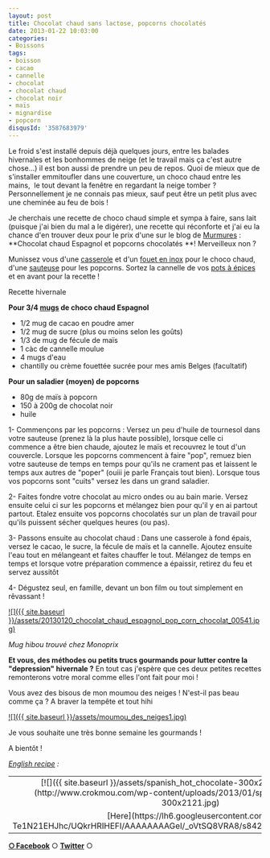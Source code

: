 ```yaml
---
layout: post
title: Chocolat chaud sans lactose, popcorns chocolatés
date: 2013-01-22 10:03:00
categories: 
- Boissons
tags: 
- boisson
- cacao
- cannelle
- chocolat
- chocolat chaud
- chocolat noir
- maïs
- mignardise
- popcorn
disqusId: '3587683979'
---
```


Le froid s'est installé depuis déjà quelques jours, entre les balades hivernales et les bonhommes de neige (et le travail mais ça c'est autre chose...) il est bon aussi de prendre un peu de repos. Quoi de mieux que de s'installer emmitoufler dans une couverture, un choco chaud entre les mains,  le tout devant la fenêtre en regardant la neige tomber ? Personnellement je ne connais pas mieux, sauf peut être un petit plus avec une cheminée au feu de bois !

Je cherchais une recette de choco chaud simple et sympa à faire, sans lait (puisque j'ai bien du mal a le digérer), une recette qui réconforte et j'ai eu la chance d'en trouver deux pour le prix d'une sur le blog de [Murmures](http://www.emiliemurmure.com/2012/12/chocolat-chaud-pop-corn-chocolate.html) : **Chocolat chaud Espagnol et popcorns chocolatés **! Merveilleux non ?

Munissez vous d'une [casserole](http://www.rueducommerce.fr/index/casserole%20fonte) et d'un [fouet en inox](http://www.rueducommerce.fr/index/ustensile%20Fouet%20inox) pour le choco chaud, d'une [sauteuse](http://www.rueducommerce.fr/index/sauteuse%20en%20pierre) pour les popcorns. Sortez la cannelle de vos [pots à épices](http://www.rueducommerce.fr/index/pot%20epice) et en avant pour la recette !



Recette hivernale

**Pour 3/4 [mugs](http://www.rueducommerce.fr/m/pl/malid:4769906) de choco chaud Espagnol**  
- 1/2 mug de cacao en poudre amer  
- 1/2 mug de sucre (plus ou moins selon les goûts)  
- 1/3 de mug de fécule de maïs  
- 1 càc de cannelle moulue  
- 4 mugs d'eau  
- chantilly ou crème fouettée sucrée pour mes amis Belges (facultatif)



**Pour un saladier (moyen) de popcorns**  
- 80g de maïs à popcorn  
- 150 à 200g de chocolat noir  
- huile



1- Commençons par les popcorns : Versez un peu d'huile de tournesol dans votre sauteuse (prenez là la plus haute possible), lorsque celle ci commence a être bien chaude, ajoutez le maïs et recouvrez le tout d'un couvercle. Lorsque les popcorns commencent à faire "pop", remuez bien votre sauteuse de temps en temps pour qu'ils ne crament pas et laissent le temps aux autres de "poper" (ouiii je parle Français tout bien). Lorsque tous vos popcorns sont "cuits" versez les dans un grand saladier.

2- Faites fondre votre chocolat au micro ondes ou au bain marie. Versez ensuite celui ci sur les popcorns et mélangez bien pour qu'il y en ai partout partout. Etalez ensuite vos popcorns chocolatés sur un plan de travail pour qu'ils puissent sécher quelques heures (ou pas).

3- Passons ensuite au chocolat chaud : Dans une casserole à fond épais, versez le cacao, le sucre, la fécule de maïs et la cannelle. Ajoutez ensuite l'eau tout en mélangeant et faites chauffer le tout. Mélangez de temps en temps et lorsque votre préparation commence a épaissir, retirez du feu et servez aussitôt

4- Dégustez seul, en famille, devant un bon film ou tout simplement en rêvassant !



[![]({{ site.baseurl }}/assets/20130120_chocolat_chaud_espagnol_pop_corn_chocolat_00541.jpg)](http://www.crokmou.com/wp-content/uploads/2013/01/20130120_chocolat_chaud_espagnol_pop_corn_chocolat_00541.jpg)

_Mug hibou trouvé chez Monoprix_

**Et vous, des méthodes ou petits trucs gourmands pour lutter contre la "depression" hivernale ?** En tout cas j'espère que ces deux petites recettes remonterons votre moral comme elles l'ont fait pour moi !

Vous avez des bisous de mon moumou des neiges ! N'est-il pas beau comme ça ? A braver la tempête et tout hihi

[![]({{ site.baseurl }}/assets/moumou_des_neiges1.jpg)](http://www.crokmou.com/wp-content/uploads/2013/01/moumou_des_neiges1.jpg)



Je vous souhaite une très bonne semaine les gourmands !

A bientôt !

_[English recipe](https://lh6.googleusercontent.com/-Te1N21EHJhc/UQkrHRIHEFI/AAAAAAAAGeI/_oVtSQ8VRA8/s842/spanish_hot_chocolate.jpg) :_

<table style="margin-left: auto; margin-right: auto; text-align: center;" cellspacing="0" cellpadding="0" align="center">

<tbody>

<tr>

<td style="text-align: center;">[![]({{ site.baseurl }}/assets/spanish_hot_chocolate-300x2121-300x212.jpg)](http://www.crokmou.com/wp-content/uploads/2013/01/spanish_hot_chocolate-300x2121.jpg)</td>

</tr>

<tr>

<td style="text-align: center;">[Here](https://lh6.googleusercontent.com/-Te1N21EHJhc/UQkrHRIHEFI/AAAAAAAAGeI/_oVtSQ8VRA8/s842/spanish_hot_chocolate.jpg)</td>

</tr>

</tbody>

</table>

[**○<span style="font-size: xx-small; margin: 0px; outline: 0px; padding: 0px;"><span style="font-family: Arial, Helvetica, sans-serif; margin: 0px; outline: 0px; padding: 0px;"> </span></span>Facebook**](https://www.facebook.com/pages/CroKMou/148093255259077) ○ [**Twitter**](https://twitter.com/Crokmou) ○